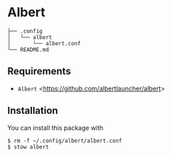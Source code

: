 # Albert
    ├── .config
    │   └── albert
    │       └── albert.conf
    └── README.md

## Requirements
- `Albert` <<https://github.com/albertlauncher/albert>>

## Installation
You can install this package with

    $ rm -f ~/.config/albert/albert.conf
    $ stow albert
